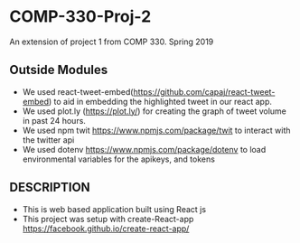 # COMP-330-Proj-2

An extension of project 1 from COMP 330. Spring 2019

## Outside Modules
* We used react-tweet-embed(https://github.com/capaj/react-tweet-embed) to aid in embedding the highlighted tweet in our react app.
* We used plot.ly (https://plot.ly/) for creating the graph of tweet volume in past 24 hours.
* We used npm twit https://www.npmjs.com/package/twit to interact with the twitter api 
* We used dotenv https://www.npmjs.com/package/dotenv to load environmental variables for the apikeys, and tokens 

## DESCRIPTION
* This is web based application built using React js
* This project was setup with create-React-app https://facebook.github.io/create-react-app/
 



